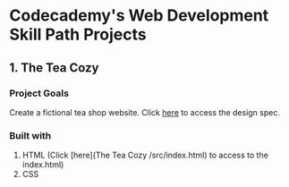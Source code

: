 # Codecademy's Web Development Skill Path Projects 

## 1. The Tea Cozy

### Project Goals

Create a fictional tea shop website. Click [here](https://content.codecademy.com/courses/freelance-1/unit-4/img-tea-cozy-redline.jpg)  to access the design spec.

### Built with

1. HTML (Click [here](The Tea Cozy /src/index.html) to access to the index.html)
2. CSS



